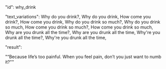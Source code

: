 "id": why_drink

"text_variations":
Why do you drink?, Why do you drink, How come you drink?, How come you drink, Why do you drink so much?, Why do you drink so much, How come you drink so much?, How come you drink so much, Why are you drunk all the time?, Why are you drunk all the time, Why're you drunk all the time?, Why're you drunk all the time,

"result":

"“Because life’s too painful. When you feel pain, don’t you just want to numb it?""